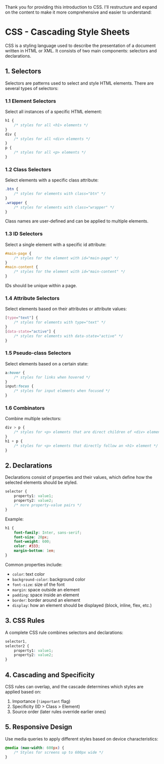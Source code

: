Thank you for providing this introduction to CSS. I'll restructure and expand on the content to make it more comprehensive and easier to understand:

# CSS - Cascading Style Sheets

CSS is a styling language used to describe the presentation of a document written in HTML or XML. It consists of two main components: selectors and declarations.

## 1. Selectors

Selectors are patterns used to select and style HTML elements. There are several types of selectors:

### 1.1 Element Selectors

Select all instances of a specific HTML element:

```css
h1 {
	/* styles for all <h1> elements */
}
div {
	/* styles for all <div> elements */
}
p {
	/* styles for all <p> elements */
}
```

### 1.2 Class Selectors

Select elements with a specific class attribute:

```css
.btn {
	/* styles for elements with class="btn" */
}
.wrapper {
	/* styles for elements with class="wrapper" */
}
```

Class names are user-defined and can be applied to multiple elements.

### 1.3 ID Selectors

Select a single element with a specific id attribute:

```css
#main-page {
	/* styles for the element with id="main-page" */
}
#main-content {
	/* styles for the element with id="main-content" */
}
```

IDs should be unique within a page.

### 1.4 Attribute Selectors

Select elements based on their attributes or attribute values:

```css
[type="text"] {
	/* styles for elements with type="text" */
}
[data-state="active"] {
	/* styles for elements with data-state="active" */
}
```

### 1.5 Pseudo-class Selectors

Select elements based on a certain state:

```css
a:hover {
	/* styles for links when hovered */
}
input:focus {
	/* styles for input elements when focused */
}
```

### 1.6 Combinators

Combine multiple selectors:

```css
div > p {
	/* styles for <p> elements that are direct children of <div> elements */
}
h1 + p {
	/* styles for <p> elements that directly follow an <h1> element */
}
```

## 2. Declarations

Declarations consist of properties and their values, which define how the selected elements should be styled.

```css
selector {
	property1: value1;
	property2: value2;
	/* more property-value pairs */
}
```

Example:

```css
h1 {
	font-family: Inter, sans-serif;
	font-size: 20px;
	font-weight: 600;
	color: #333;
	margin-bottom: 1em;
}
```

Common properties include:

- `color`: text color
- `background-color`: background color
- `font-size`: size of the font
- `margin`: space outside an element
- `padding`: space inside an element
- `border`: border around an element
- `display`: how an element should be displayed (block, inline, flex, etc.)

## 3. CSS Rules

A complete CSS rule combines selectors and declarations:

```css
selector1,
selector2 {
	property1: value1;
	property2: value2;
}
```

## 4. Cascading and Specificity

CSS rules can overlap, and the cascade determines which styles are applied based on:

1. Importance (`!important` flag)
2. Specificity (ID > Class > Element)
3. Source order (later rules override earlier ones)

## 5. Responsive Design

Use media queries to apply different styles based on device characteristics:

```css
@media (max-width: 600px) {
	/* Styles for screens up to 600px wide */
}
```
